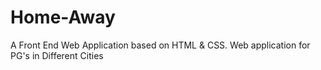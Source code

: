 # Home-Away
A Front End Web Application based on HTML &amp; CSS.  Web application for PG's in Different Cities
